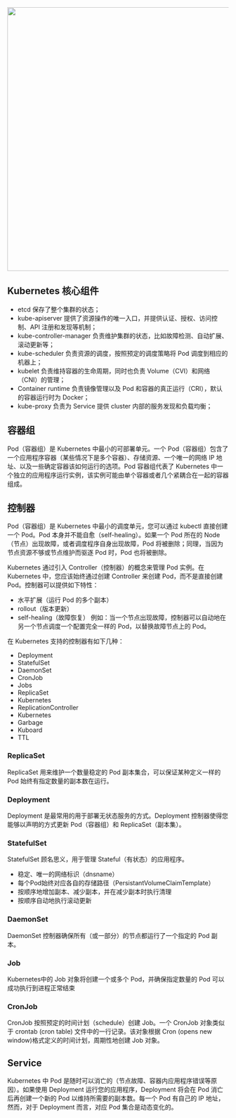 <img align="center" width="600px" src="https://hub.fastgit.org/2637309949/dolphin/blob/master/assets/k8s.png">

## Kubernetes 核心组件
- etcd 保存了整个集群的状态；
- kube-apiserver 提供了资源操作的唯一入口，并提供认证、授权、访问控制、API 注册和发现等机制；
- kube-controller-manager 负责维护集群的状态，比如故障检测、自动扩展、滚动更新等；
- kube-scheduler 负责资源的调度，按照预定的调度策略将 Pod 调度到相应的机器上；
- kubelet 负责维持容器的生命周期，同时也负责 Volume（CVI）和网络（CNI）的管理；
- Container runtime 负责镜像管理以及 Pod 和容器的真正运行（CRI），默认的容器运行时为 Docker；
- kube-proxy 负责为 Service 提供 cluster 内部的服务发现和负载均衡；

## 容器组
Pod（容器组）是 Kubernetes 中最小的可部署单元。一个 Pod（容器组）包含了一个应用程序容器（某些情况下是多个容器）、存储资源、一个唯一的网络 IP 地址、以及一些确定容器该如何运行的选项。Pod 容器组代表了 Kubernetes 中一个独立的应用程序运行实例，该实例可能由单个容器或者几个紧耦合在一起的容器组成。


## 控制器 
Pod（容器组）是 Kubernetes 中最小的调度单元，您可以通过 kubectl 直接创建一个 Pod。Pod 本身并不能自愈（self-healing）。如果一个 Pod 所在的 Node （节点）出现故障，或者调度程序自身出现故障，Pod 将被删除；同理，当因为节点资源不够或节点维护而驱逐 Pod 时，Pod 也将被删除。

Kubernetes 通过引入 Controller（控制器）的概念来管理 Pod 实例。在 Kubernetes 中，您应该始终通过创建 Controller 来创建 Pod，而不是直接创建 Pod。控制器可以提供如下特性：

- 水平扩展（运行 Pod 的多个副本）
- rollout（版本更新）
- self-healing（故障恢复） 例如：当一个节点出现故障，控制器可以自动地在另一个节点调度一个配置完全一样的 Pod，以替换故障节点上的 Pod。

在 Kubernetes 支持的控制器有如下几种：
- Deployment
- StatefulSet
- DaemonSet
- CronJob
- Jobs
- ReplicaSet
- Kubernetes
- ReplicationController
- Kubernetes
- Garbage
- Kuboard
- TTL

### ReplicaSet
ReplicaSet 用来维护一个数量稳定的 Pod 副本集合，可以保证某种定义一样的 Pod 始终有指定数量的副本数在运行。

### Deployment
Deployment 是最常用的用于部署无状态服务的方式。Deployment 控制器使得您能够以声明的方式更新 Pod（容器组）和 ReplicaSet（副本集）。

### StatefulSet
StatefulSet 顾名思义，用于管理 Stateful（有状态）的应用程序。

- 稳定、唯一的网络标识（dnsname）
- 每个Pod始终对应各自的存储路径（PersistantVolumeClaimTemplate）
- 按顺序地增加副本、减少副本，并在减少副本时执行清理
- 按顺序自动地执行滚动更新

### DaemonSet
DaemonSet 控制器确保所有（或一部分）的节点都运行了一个指定的 Pod 副本。

### Job
Kubernetes中的 Job 对象将创建一个或多个 Pod，并确保指定数量的 Pod 可以成功执行到进程正常结束

### CronJob
CronJob 按照预定的时间计划（schedule）创建 Job。一个 CronJob 对象类似于 crontab (cron table) 文件中的一行记录。该对象根据 Cron (opens new window)格式定义的时间计划，周期性地创建 Job 对象。

## Service
Kubernetes 中 Pod 是随时可以消亡的（节点故障、容器内应用程序错误等原因）。如果使用 Deployment 运行您的应用程序，Deployment 将会在 Pod 消亡后再创建一个新的 Pod 以维持所需要的副本数。每一个 Pod 有自己的 IP 地址，然而，对于 Deployment 而言，对应 Pod 集合是动态变化的。

